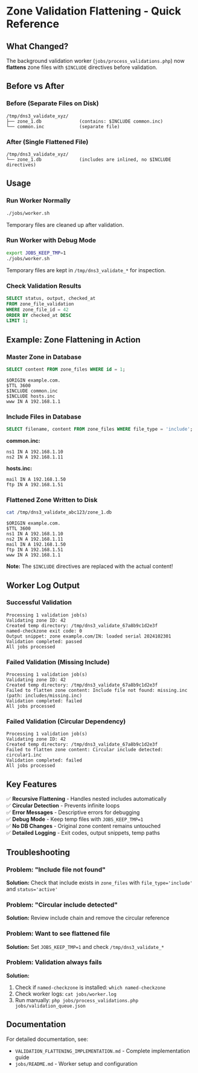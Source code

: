 # Zone Validation Flattening - Quick Reference

## What Changed?

The background validation worker (`jobs/process_validations.php`) now **flattens** zone files with `$INCLUDE` directives before validation.

## Before vs After

### Before (Separate Files on Disk)
```
/tmp/dns3_validate_xyz/
├── zone_1.db              (contains: $INCLUDE common.inc)
└── common.inc             (separate file)
```

### After (Single Flattened File)
```
/tmp/dns3_validate_xyz/
└── zone_1.db              (includes are inlined, no $INCLUDE directives)
```

## Usage

### Run Worker Normally
```bash
./jobs/worker.sh
```
Temporary files are cleaned up after validation.

### Run Worker with Debug Mode
```bash
export JOBS_KEEP_TMP=1
./jobs/worker.sh
```
Temporary files are kept in `/tmp/dns3_validate_*` for inspection.

### Check Validation Results
```sql
SELECT status, output, checked_at 
FROM zone_file_validation 
WHERE zone_file_id = 42 
ORDER BY checked_at DESC 
LIMIT 1;
```

## Example: Zone Flattening in Action

### Master Zone in Database
```sql
SELECT content FROM zone_files WHERE id = 1;
```
```bind
$ORIGIN example.com.
$TTL 3600
$INCLUDE common.inc
$INCLUDE hosts.inc
www IN A 192.168.1.1
```

### Include Files in Database
```sql
SELECT filename, content FROM zone_files WHERE file_type = 'include';
```

**common.inc:**
```bind
ns1 IN A 192.168.1.10
ns2 IN A 192.168.1.11
```

**hosts.inc:**
```bind
mail IN A 192.168.1.50
ftp IN A 192.168.1.51
```

### Flattened Zone Written to Disk
```bash
cat /tmp/dns3_validate_abc123/zone_1.db
```
```bind
$ORIGIN example.com.
$TTL 3600
ns1 IN A 192.168.1.10
ns2 IN A 192.168.1.11
mail IN A 192.168.1.50
ftp IN A 192.168.1.51
www IN A 192.168.1.1
```

**Note:** The `$INCLUDE` directives are replaced with the actual content!

## Worker Log Output

### Successful Validation
```
Processing 1 validation job(s)
Validating zone ID: 42
Created temp directory: /tmp/dns3_validate_67a8b9c1d2e3f
named-checkzone exit code: 0
Output snippet: zone example.com/IN: loaded serial 2024102301
Validation completed: passed
All jobs processed
```

### Failed Validation (Missing Include)
```
Processing 1 validation job(s)
Validating zone ID: 42
Created temp directory: /tmp/dns3_validate_67a8b9c1d2e3f
Failed to flatten zone content: Include file not found: missing.inc (path: includes/missing.inc)
Validation completed: failed
All jobs processed
```

### Failed Validation (Circular Dependency)
```
Processing 1 validation job(s)
Validating zone ID: 42
Created temp directory: /tmp/dns3_validate_67a8b9c1d2e3f
Failed to flatten zone content: Circular include detected: circular1.inc
Validation completed: failed
All jobs processed
```

## Key Features

✅ **Recursive Flattening** - Handles nested includes automatically  
✅ **Circular Detection** - Prevents infinite loops  
✅ **Error Messages** - Descriptive errors for debugging  
✅ **Debug Mode** - Keep temp files with `JOBS_KEEP_TMP=1`  
✅ **No DB Changes** - Original zone content remains untouched  
✅ **Detailed Logging** - Exit codes, output snippets, temp paths  

## Troubleshooting

### Problem: "Include file not found"
**Solution:** Check that include exists in `zone_files` with `file_type='include'` and `status='active'`

### Problem: "Circular include detected"
**Solution:** Review include chain and remove the circular reference

### Problem: Want to see flattened file
**Solution:** Set `JOBS_KEEP_TMP=1` and check `/tmp/dns3_validate_*`

### Problem: Validation always fails
**Solution:** 
1. Check if `named-checkzone` is installed: `which named-checkzone`
2. Check worker logs: `cat jobs/worker.log`
3. Run manually: `php jobs/process_validations.php jobs/validation_queue.json`

## Documentation

For detailed documentation, see:
- `VALIDATION_FLATTENING_IMPLEMENTATION.md` - Complete implementation guide
- `jobs/README.md` - Worker setup and configuration
